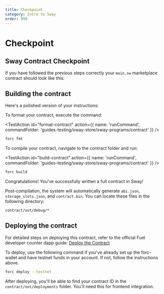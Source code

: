 ```yaml
---
title: Checkpoint
category: Intro to Sway
order: 999
---
```



# Checkpoint

## Sway Contract Checkpoint

If you have followed the previous steps correctly your `main.sw` marketplace contract should look like this:

<CodeImport
  file="../../examples/intro-to-sway/sway-store/sway-programs/contract/src/main.sw"
  comment="all"
  commentType="//"
  lang="sway"
/>

## Building the contract

Here's a polished version of your instructions:

To format your contract, execute the command:

<TestAction
id="format-contract"
action={{
  name: 'runCommand',
  commandFolder: 'guides-testing/sway-store/sway-programs/contract'
}}
/>

```sh
forc fmt
```

To compile your contract, navigate to the contract folder and run:

<TestAction
id="build-contract"
action={{
  name: 'runCommand',
  commandFolder: 'guides-testing/sway-store/sway-programs/contract'
}}
/>

```sh
forc build
```

Congratulations! You've successfully written a full contract in Sway!

Post-compilation, the system will automatically generate `abi.json`, `storage_slots.json`, and `contract.bin`. You can locate these files in the following directory:

```sh
contract/out/debug/*
```

## Deploying the contract

For detailed steps on deploying this contract, refer to the official Fuel developer counter dapp guide:
[Deploy the Contract](/guides/counter-dapp/building-a-smart-contract/#deploy-the-contract)

To deploy, use the following command if you've already set up the forc-wallet and have testnet funds in your account. If not, follow the instructions above.

```sh
forc deploy --testnet
```

After deploying, you'll be able to find your contract ID in the `contract/out/deployments` folder. You'll need this for frontend integration.
